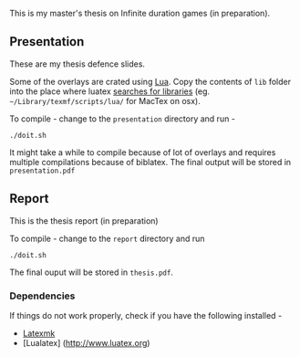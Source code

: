 This is my master's thesis on Infinite duration games (in preparation).

## Presentation
These are my thesis defence slides.

Some of the overlays are crated using [Lua](http://www.luatex.org). Copy the contents of `lib` folder into the place where luatex [searches for libraries](http://tex.stackexchange.com/questions/30438/lua-tree-analogue-of-texmf-tree/31904#31904) (eg. `~/Library/texmf/scripts/lua/` for MacTex on osx).

To compile - change to the `presentation` directory and run -

```
./doit.sh
```

It might take a while to compile because of lot of overlays and requires multiple compilations because of biblatex. The final output will be stored in `presentation.pdf`

## Report
This is the thesis report (in preparation)

To compile - change to the `report` directory and run

```
./doit.sh
```
The final ouput will be stored in `thesis.pdf`.

### Dependencies
If things do not work properly, check if you have the following installed -

* [Latexmk](http://users.phys.psu.edu/~collins/software/latexmk-jcc/)
* [Lualatex] (http://www.luatex.org)
